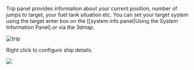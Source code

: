 Trip panel provides information about your current position, number of jumps to target, your fuel tank situation etc.  You can set your target system using the target enter box on the [[system info panel|Using the System Information Panel] or via the 3dmap.

![trip](http://i.imgur.com/ssCjpCi.png)

Right click to configure ship details.

![](http://i.imgur.com/KhrudoR.png)
